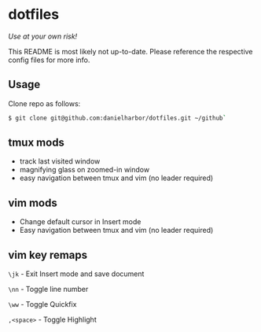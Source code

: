 # dotfiles

_Use at your own risk!_

This README is most likely not up-to-date. Please reference the respective config files for more info.

## Usage
Clone repo as follows:

```bash
$ git clone git@github.com:danielharbor/dotfiles.git ~/github`
```

## tmux mods
* track last visited window
* magnifying glass on zoomed-in window
* easy navigation between tmux and vim (no leader required)

## vim mods
* Change default cursor in Insert mode
* Easy navigation between tmux and vim (no leader required)

## vim key remaps

`\jk` - Exit Insert mode and save document

`\nn` - Toggle line number

`\ww` - Toggle Quickfix

`,<space>` - Toggle Highlight
